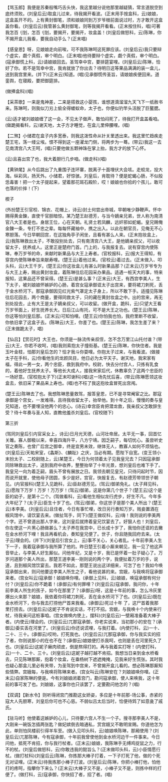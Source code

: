 <!-- { "loadSidebar": true } -->
【骂玉郎】我便是苏秦般嘴巧舌头快，我这里越分说他那里越疑猜，常言道脱空到底终须败。(刘皇后云)取盒儿过来，待我揭开看波。(正末用手按盒科，云)娘娘，这盒盖开不的。上有黄封御笔，须和娘娘同到万岁爷根前面说过时，方才敢开这盒盖你看。(刘皇后云)我管甚么黄封御笔，则等我揭开看看。(正末按住科，唱)可著我怎百刂划，怎百刂划，要揭开，要揭开，妆盒盖！(刘皇后做怒科，云)陈琳，你不揭开盒儿我看，要我自动手么？(正末唱)

【感皇恩】呀，见娘娘走向前唉，可不我陈琳呵这死罪应该。(刘皇后云)我只要辩个虚实，觑个真假，审个明白。(正末唱)他待要辩个虚实，觑个真假，审个明白。(寇承御慌上科，云)请娘娘回去。圣驾幸中宫，要排筵宴哩。(刘皇后云)陈琳，恰好了你。若不是驾幸中宫，我肯就放了你出去？待明日这等果品满满的装一盒儿，送到我宫里来。(并下)(正末云)知道。(唱)见承御慌传圣旨，请娘娘疾便回来。道銮舆，在寝殿，要把御筵排。

(做捧盒科)(唱)

【采茶歌】一来是鬼神差，二来是搭救这小婴孩，谁想道滴溜溜九天飞下一纸赦书来。陈琳呵，则我似刀刃上偷全得蝼蚁命，太子也，你便似钓竿头活脱了巨鳌腮。

(云)适才被刘娘娘缠了这一会，不见太子做声，敢怕闷死了，待我打开盒盖看咱。(做跪揭看科，云)谢天地，太子方才睡觉，在盒儿里伸腰哩。(唱)

【二煞】小储君在盒子内多宽泰，则我这泼性命从针关里透出来。我这里忙趋疾走楚王宅，荡一缕尘埃。恨不得到这一座濯龙门侧，将两步为一蓦。(带云)我这一去见南清宫八大王呵，(唱)只要他做五颗神珠在掌上抬，我方才的放下心怀。

(云)且喜出宫了也，我大着胆行几步咱。(做走科)(唱)

【黄钟尾】从今后跳出了九重围子连环寨，脱离子十面埋伏大会垓。走蛟龙，投大海。纵彩凤，扬天外。小储君，好惊骇。刘皇后，肯耽待？便是蛇蝎心肠，不似般恁毒害！把一个太子提起来，望着那花斑石殿阶，哎！娘娘也你拾的个孩儿，敢可也落的价摔！(下)

楔子

(外扮楚王引官校、锦衣、花帽上，诗云)封土何尝出帝城，早朝唯少静鞭声。怀中赐得黄金鍊，直使千官胆暗惊。某乃楚王赵德芳，与当今嫡亲兄弟，世人称为南清官八大王者是也。身居王位，心在天朝。礼贤士若凤麟，远奸邪如蛇蝎。皇兄赐俺金鍊一条，专打不忠之辈。每每怀藏袖中，携之出入。以此在朝官员，见俺无不心寒胆落。今日早朝回宫，在这独角亭子闲坐，且看有甚么人来。(正末抱妆盒上，云)我陈琳救出太子，不敢投别处去，只有南清宫八大王，是他嫡亲叔父，可以收留太子，抚养成人。这里正是楚府门首。门上的，与我报复去。说有穿宫内使陈琳，奉万岁爷的命，来献时新果品与大王上寿者。(官校报科，云)报大王得知，有穿宫内使陈琳奉旨来献寿哩。(楚王云)着他过来。(官校云)着过去。(正末做入、叩头科，云)大王千岁。(楚王云)你这妆盒儿有甚么时新果品那？(正末云)万岁爷专为与大王上寿，赐出黄封妆盒，着陈琳往后花园采办果品。适遇一桩天大的事，特来报知，这果品还不曾采得。(楚王云)是甚么事？(正末云)大王，有西宫李美人，生下太子，被刘娘娘怀嫉妒的心肠，着宫女寇承御诓太子出宫来，要将裙刀刺死，丢于金水桥河下。那寇承御因见红光紫气罩定太子身上，所以不敢下手。适撞见陈琳往后花园去，两个商量，要得同救太子，只的藏在黄封妆盒之中。出的宫来，再无别处投去，止有大王是太子嫡亲叔父，可以收留。(做开盒，跪科，云)只望大王看万岁爷面上，好生抚养长大。日后江山有托，可不是大王之功也。(楚王云)陈琳，你这等怕刘皇后那。(正末云)可知怕哩。(楚王云)你怕我也怕，我府里断不收留，你依旧拿了这盒子去。(陈琳云)大王，你差了也。(楚王云)陈琳，我怎生差了来？(正末做跪太子，唱)

【仙吕】【赏花时】大王也，你须是一脉流传亲叔侄，怎不念万里江山托付谁？(带云)大王，你若不收呵，(唱)我则索抱太子撞街基。(楚王云)陈琳，你快住者。我是玉叶金枝，怕那刘皇后怎的？恰才我斗你耍哩。你抱太子过来，与我看波。(做接太子在手科，云)你看他生的龙颜凤目，他日必为太平天子。谢天地，我宋家有福，得此一男一女，两个忠臣，救到我府中。校尉，快去分付宫人，只拣有乳食的，着他好生抚养太子。等他长大成人，接我宋家后代，休教辜负了这两个忠臣的一场好意。(官校抱太子下)(正末叩谢科)(唱)这一场先忧后喜，(带云)陈琳愿领这妆盒去，依旧采了果品来上寿也。(唱)也不枉了我这抱妆盒冒死出宫闱。

(楚王云)陈琳去了也。我想陈琳思量救驾，报答皇恩，已不是寻常阉宦之比。那寇承御是个宫女，一发难得。且待我收留太子，抬举他。到十年之后，慢慢的奏与皇兄知道，也不要埋没他两个的忠心。(诗云)幸宫臣肯把潜龙救，我亲叔父怎敢辞生受？待十年奏与圣人知，直教他羞杀刘皇后。(官校随下)


第三折

(驾同刘皇后引内官采女上，诗云)日月光天德，山河壮帝居。太平无一事，回首忆关雎。寡人御极以来，幸喜四海升平，八方宁靖。因乏嗣子，每切忧心。虽尝听史官之奏陈，也曾广后宫之御幸，终是宜男未效，继体无人，教寡人如何不烦恼也。(刘皇后云)天祐宋室，《螽斯》、《麟趾》之庆，当必有期。愿陛下自宽。(变王领小末扮太子、二校尉随上，云)某楚王，今日为何领着太子见我皇兄去？只因寇承御同除琳救出太子，送到我府中收养，整整抬举了十年光景，想刘皇后也难下手了。我皇兄一向为着乏嗣，眉头不曾有展放之日。我领去朝见皇兄，只待问起时节，因而说开就里，使他母子团圆，多少是好。宫官，快报复去，有赵德芳带领世子朝见。(内官报科)(楚王入见跪科，云)臣赵德芳见。(驾云)御弟免礼。(太子拜见科，云)愿陛下万岁！万岁！万万岁！(驾云)御弟，这是你第几个世子？(楚王云)这个是臣的幼子，是第十二个。(驾做看科，云)看他生相似龙行虎步，好生不凡。今年多大年纪了？(太子云)臣生十岁了也。(驾云)御弟，你这世子是那个美人所出？(楚王云)本李美。(刘皇后云)且住者，今日有事忙哩，改日另行奏知万岁。贱妾置酒在椒风馆中，请饮宴去来。(做扯驾手，同下)(楚王做叹科，云)嗨！我则说的李美两个字。还不曾道出那人字来，这刘皇后就搀着皇兄饮宴去了。好狠人也！刘皇后，你左使这一片黑心肠做甚么？太子养在我宫中，已长成十岁了，我怕你还诓的去撇在金水桥河下哩！我且再看机会，奏知皇兄便了。世子，你且随我回府去来。(太子云)理会的。(并下)(刘皇后引宫女上，云)事不关心，关心者乱。十年前李美人生下一子，我着寇承御与我所算了他的。昨日楚王引着小厮来朝见，我一见了他这声音举止，与李美人好生厮似。问他年纪，又是十岁，我已是怀着一肚子疑心了。万岁问道那个美人所出，那楚王道李美--刚则说的两个字，我便扯着万岁的手，说道，且到椒风馆饮宴去。我若不如此，那楚王说出这详细来，可怎了也？我如今唤寇承御出来，则问他要这李美人所生之子，看他说甚的来。宫娥，与我唤将寇承御来者。(宫女叫云)寇承御！娘娘唤你哩。(承御上见科，云)娘娘，唤寇承御有何分付？(刘皇后云)你不跪着！(承御云)有何罪哩？(刘皇后云)寇承御，我问你，十年前李美人所生的孩子，如今在那里了？(承御云)呀，这是十年前的事，怎么冷灰里爆出火来那？娘娘，我依着你将裙刀刺死，丢在金水桥河下了也。(刘皇后云)既在金水桥河下，你与我去打捞他尸首来我看。(承御云)死过十年
了，这尸首着我那里打捞去。(刘皇后云)这妮子不肯说实话，不打不招。宫娥，与我唤十个内使来行杖，待我亲问这桩事咱。(宫女做唤内使上，摆科)(刘皇后云)一壁厢准备着大棒子者。(内使云)理会的。(刘皇后云)兀那寇承御，你老实说来，当初那小的安在？(承御云)委实丢在河里了。(刘皇后云)你还说谎哩，与我打着。(内使打科，云)一十、二十、三十。(承御云)哎哟，打死我也。(刘皇后云)兀那寇承御，你与我实实的招了者，你则说那小的在也不在？(承御云)娘娘便打杀我呵，也则是丢在河里死久了也。(刘皇后云)这妮子癞肉顽皮，倒是熬得打的。再与我着实打呀！(内使打科，云)一十、二十、三十。(刘皇后云)这妮子越打越不肯招。我想当日亲到金水桥看去，只见陈琳那厮，抱着个妆盒，在垂杨树下遮遮掩掩，见我来好生慌张。其时我也疑心那盒儿里必有夹带，为圣驾到中宫来，不曾揭开盒儿看的。想必陈琳那厮知些情弊。宫娥每，与我唤将陈琳来者。(宫女叫云)陈琳安在？刘娘娘唤你哩。(正末云)自家陈琳的便是。今有刘娘娘闭着宫门，勘问寇承御，使人来唤我，这十年前的事可发了也。刘娘娘，这事你也只该罢了，定要勘问他怎的？(唱)

【双调】【新水令】则听得闭宫门推勘这女娇姿，多应是十年前那-场公事，赤紧的寇大人先胆寒，刘皇后你可也不心慈。不弱似吕太后当时，恰便待鸩了如意彘了戚氏。

【驻马听】他使着这嫉妒的心儿，只待要六宫人不生一个子。搜寻那李美人不是，大刚来一碗饭怎插两张匙？做妃嫔倒去暗通私，赏宫娥又不敢明宣赐。你道他怎为此，单则怕凤楼前引得羊车至。(做入见叩头科，云)娘娘唤陈琳，那厢使用？(刘皇后云)兀那陈琳，今有寇承御，十年前我曾使他到金水桥河边干一件事来。今日问他，抵死不肯招，你与我行杖者。(正末云)娘娘，我陈琳手无缚鸡捉鼠之力，行不的杖。(刘皇后做怒科，云)你敢违我的懿旨么？(正末做叩头科，云)小臣情愿行杖。(做打杖科)(刘皇后云)陈琳，你拣那大棒子打着，一下子打死了他，做的个死无对证哩。(正末云)待我拣那小棒子打波。(刘皇后云)陈琳，你把小棒打他，怕他打的疼呵，指攀你下来么？(正末云)大棒子又不是，小棒子又不是，则拣中样的打便了。(做打科，云)寇承御，你快招了者，招了者。(唱)

